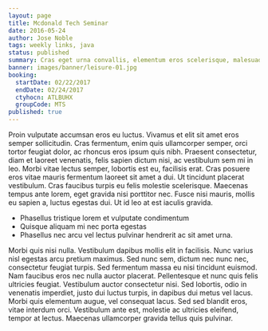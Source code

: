 ```yaml
---
layout: page
title: Mcdonald Tech Seminar
date: 2016-05-24
author: Jose Noble
tags: weekly links, java
status: published
summary: Cras eget urna convallis, elementum eros scelerisque, malesuada felis. Sed.
banner: images/banner/leisure-01.jpg
booking:
  startDate: 02/22/2017
  endDate: 02/24/2017
  ctyhocn: ATLBUHX
  groupCode: MTS
published: true
---
```

Proin vulputate accumsan eros eu luctus. Vivamus et elit sit amet eros semper sollicitudin. Cras fermentum, enim quis ullamcorper semper, orci tortor feugiat dolor, ac rhoncus eros ipsum quis nibh. Praesent consectetur, diam et laoreet venenatis, felis sapien dictum nisi, ac vestibulum sem mi in leo. Morbi vitae lectus semper, lobortis est eu, facilisis erat. Cras posuere eros vitae mauris fermentum laoreet sit amet a dui. Ut tincidunt placerat vestibulum. Cras faucibus turpis eu felis molestie scelerisque. Maecenas tempus ante lorem, eget gravida nisi porttitor nec. Fusce nisi mauris, mollis eu sapien a, luctus egestas dui. Ut id leo at est iaculis gravida.

* Phasellus tristique lorem et vulputate condimentum
* Quisque aliquam mi nec porta egestas
* Phasellus nec arcu vel lectus pulvinar hendrerit ac sit amet urna.

Morbi quis nisi nulla. Vestibulum dapibus mollis elit in facilisis. Nunc varius nisl egestas arcu pretium maximus. Sed nunc sem, dictum nec nunc nec, consectetur feugiat turpis. Sed fermentum massa eu nisi tincidunt euismod. Nam faucibus eros nec nulla auctor placerat. Pellentesque et nunc quis felis ultricies feugiat. Vestibulum auctor consectetur nisi. Sed lobortis, odio in venenatis imperdiet, justo dui luctus turpis, in dapibus dui metus vel lacus. Morbi quis elementum augue, vel consequat lacus. Sed sed blandit eros, vitae interdum orci. Vestibulum ante est, molestie ac ultricies eleifend, tempor at lectus. Maecenas ullamcorper gravida tellus quis pulvinar.
